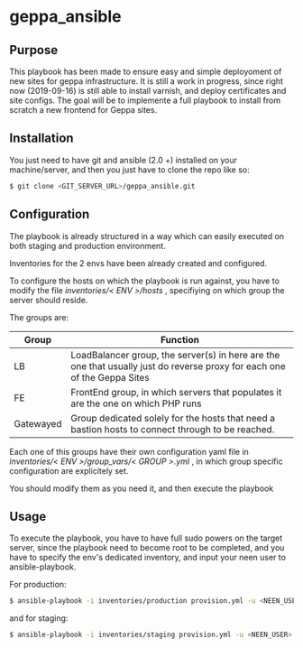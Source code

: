 # geppa_ansible

## Purpose

This playbook has been made to ensure easy and simple deployoment of new sites for geppa infrastructure.
It is still a work in progress, since right now (2019-09-16) is still able to install varnish, and deploy certificates and site configs.
The goal will be to implemente a full playbook to install from scratch a new frontend for Geppa sites.

## Installation

You just need to have git and ansible (2.0 +) installed on your machine/server, and then you just have to clone the repo like so:
```bash
$ git clone <GIT_SERVER_URL>/geppa_ansible.git
```

## Configuration

The playbook is already structured in a way which can easily executed on both staging and production environment.

Inventories for the 2 envs have been already created and configured.

To configure the hosts on which the playbook is run against, you have to modify the file _*inventories/< ENV >/hosts*_ , specifiying on which group the server should reside.

The groups are:

|Group   	|Function   	|
|---	|---	|
|LB   	|LoadBalancer group, the server(s) in here are the one that usually just do reverse proxy for each one of the Geppa Sites   	|
|FE   	|FrontEnd group, in which servers that populates it are the one on which PHP runs   	|
|Gatewayed   	|Group dedicated solely for the hosts that need a bastion hosts to connect through to be reached. 	|

Each one of this groups have their own configuration yaml file in _*inventories/< ENV >/group_vars/< GROUP >.yml*_ , in which group specific configuration are explicitely set.

You should modify them as you need it, and then execute the playbook

## Usage

To execute the playbook, you have to have full sudo powers on the target server, since the playbook need to become root to be completed, and you have to specify the env's dedicated inventory, and input your neen user to ansible-playbook.

For production:

~~~bash
$ ansible-playbook -i inventories/production provision.yml -u <NEEN_USER>
~~~

and for staging:

~~~bash
$ ansible-playbook -i inventories/staging provision.yml -u <NEEN_USER>
~~~
